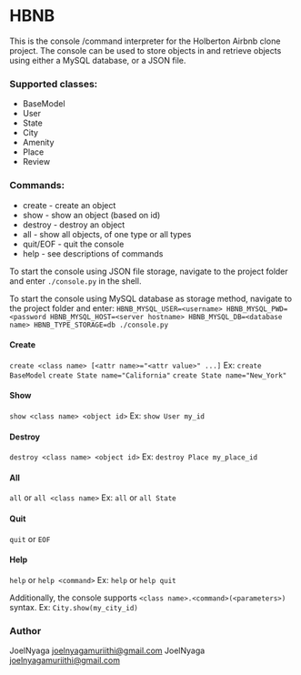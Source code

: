 # HBNB

This is the console /command interpreter for the Holberton Airbnb clone project. The console can be used to store objects in and retrieve objects using either a MySQL database, or a JSON file.

### Supported classes:

- BaseModel
- User
- State
- City
- Amenity
- Place
- Review

### Commands:

- create - create an object
- show - show an object (based on id)
- destroy - destroy an object
- all - show all objects, of one type or all types
- quit/EOF - quit the console
- help - see descriptions of commands

To start the console using JSON file storage, navigate to the project folder and enter `./console.py` in the shell.

To start the console using MySQL database as storage method, navigate to the project folder and enter:
`HBNB_MYSQL_USER=<username> HBNB_MYSQL_PWD=<password HBNB_MYSQL_HOST=<server hostname> HBNB_MYSQL_DB=<database name> HBNB_TYPE_STORAGE=db ./console.py`

#### Create

`create <class name> [<attr name>="<attr value>" ...]`
Ex:
`create BaseModel`
`create State name="California"`
`create State name="New_York"`

#### Show

`show <class name> <object id>`
Ex:
`show User my_id`

#### Destroy

`destroy <class name> <object id>`
Ex:
`destroy Place my_place_id`

#### All

`all` or `all <class name>`
Ex:
`all` or `all State`

#### Quit

`quit` or `EOF`

#### Help

`help` or `help <command>`
Ex:
`help` or `help quit`

Additionally, the console supports `<class name>.<command>(<parameters>)` syntax.
Ex:
`City.show(my_city_id)`

### Author

JoelNyaga joelnyagamuriithi@gmail.com
JoelNyaga joelnyagamuriithi@gmail.com
